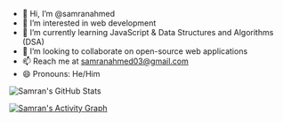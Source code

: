 - 👋 Hi, I’m @samranahmed
- 👀 I’m interested in web development
- 🌱 I’m currently learning JavaScript & Data Structures and Algorithms (DSA)
- 💞️ I’m looking to collaborate on open-source web applications
- 📫 Reach me at samranahmed03@gmail.com
- 😄 Pronouns: He/Him

![Samran's GitHub Stats](https://github-readme-stats.vercel.app/api?username=samranahm&show_icons=true&theme=radical)

[![Samran's Activity Graph](https://activity-graph.herokuapp.com/graph?username=samranahm&theme=react-dark)](https://github.com/ashutosh00710/github-readme-activity-graph)
